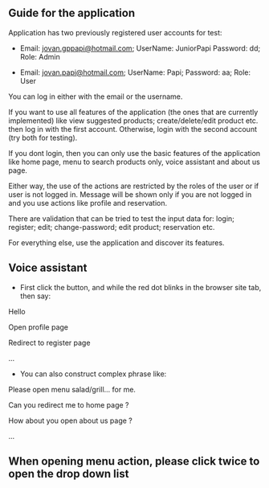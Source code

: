 ## Guide for the application
Application has two previously registered user accounts for test:

* Email: jovan.gppapi@hotmail.com; 
  UserName: JuniorPapi
  Password: dd; 
  Role: Admin


* Email: jovan.papi@hotmail.com;
  UserName: Papi;
  Password: aa; 
  Role: User

You can log in either with the email or the username.

If you want to use all features of the application
(the ones that are currently implemented) like view suggested products;
create/delete/edit product etc. then log in with the first account.
Otherwise, login with the second account (try both for testing).

If you dont login, then you can only use the basic features
of the application like home page, menu to search products only, 
voice assistant and about us page.

Either way, the use of the actions are restricted by the roles of the 
user or if user is not logged in. Message will be shown only if you are 
not logged in and you use actions like profile and reservation.

There are validation that can be tried to test the input data for:
login; register; edit; change-password; edit product; reservation etc.

For everything else, use the application and discover its features.

## Voice assistant

* First click the button, and while the red dot blinks in the browser site tab, then say:

Hello

Open profile page

Redirect to register page

...

* You can also construct complex phrase like:

Please open menu salad/grill... for me.

Can you redirect me to home page ?

How about you open about us page ?

...

## When opening menu action, please click twice to open the drop down list